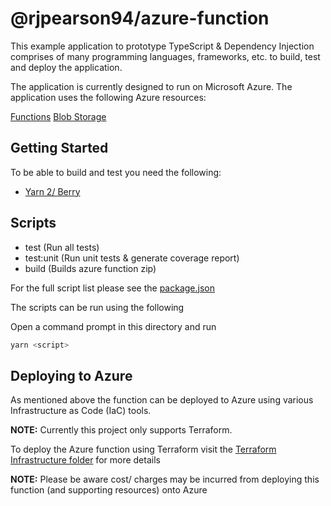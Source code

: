 # @rjpearson94/azure-function

This example application to prototype TypeScript & Dependency Injection comprises of many programming languages, frameworks, etc. to build, test and deploy the application.

The application is currently designed to run on Microsoft Azure. The application uses the following Azure resources:

[Functions](https://azure.microsoft.com/en-gb/services/functions/)
[Blob Storage](https://azure.microsoft.com/en-gb/services/storage/blobs/)

## Getting Started

To be able to build and test you need the following:

- [Yarn 2/ Berry](https://yarnpkg.com/)

## Scripts

- test (Run all tests)
- test:unit (Run unit tests & generate coverage report)
- build (Builds azure function zip)

For the full script list please see the [package.json](./package.json)

The scripts can be run using the following

Open a command prompt in this directory and run

```sh
yarn <script>
```

## Deploying to Azure

As mentioned above the function can be deployed to Azure using various Infrastructure as Code (IaC) tools.

**NOTE:** Currently this project only supports Terraform.

To deploy the Azure function using Terraform visit the [Terraform Infrastructure folder](./infrastructure/terraform) for more details

**NOTE:** Please be aware cost/ charges may be incurred from deploying this function (and supporting resources) onto Azure
